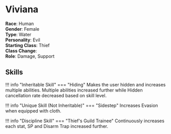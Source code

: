 # Viviana

**Race**: Human  
**Gender**: Female  
**Type**: Water  
**Personality**: Evil  
**Starting Class**: Thief  
**Class Change**:   
**Role**: Damage, Support

## Skills

!!! info "Inheritable Skill"
    === "Hiding"
        Makes the user hidden and increases multiple abilities. Multiple abilities increased further while Hidden cancellation rate decreased based on skill level.

!!! info "Unique Skill (Not Inheritable)"
    === "Sidestep"
        Increases Evasion when equipped with cloth.

!!! info "Discipline Skill"
    === "Thief's Guild Trainee"
        Continuously increases each stat, SP and Disarm Trap increased further.